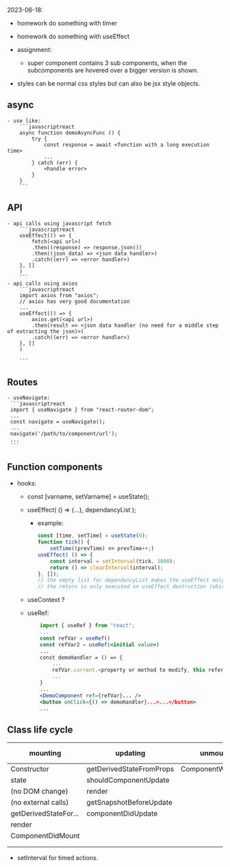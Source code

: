 2023-06-18:

- homework do something with timer
- homework do something with useEffect
- assignment: 
    - super component contains 3 sub components, when the subcomponents are hovered over a bigger version is shown.

- styles can be normal css styles but can also be jsx style objects.

## async
    - use like:
        ```javascriptreact
        async function demoAsyncFunc () {
            try {
                const response = await <function with a long execution time>
                ...
            } catch (err) {
                <handle error>
            }
        }
        ```

## API
    - api calls using javascript fetch
        ```javascriptreact
        useEffect(() => {
            fetch(<api url>)
            .then((response) => response.json())
            .then((json_data) => <json data handler>)
            .catch((err) => <error handler>)
        }, []
        )
        ```
    - api calls using axios 
        ```javascriptreact
        import axios from "axios";
        // axios has very good documentation
        ...
        useEffect(() => {
            axios.get(<api url>)
            .then(result => <json data handler (no need for a middle step of extracting the json)>)
            .catch((err) => <error handler>)
        }, []
        )
        
        ```

## Routes
    - useNavigate:
     ```javascriptreact
     import { useNavigate } from "react-router-dom";
     ...
     const navigate = useNavigate();
     ...
     navigate('/path/to/component/url');
     ...
     ```

## Function components

- hooks:
    - const [varname, setVarname] = useState();
    - useEffect( () => {...}, dependancyList );
        - example:
            ```javascript
            const [time, setTime] = useState(0);
            function tick() {
                setTime((prevTime) => prevTime++;)
            useEffect( () => {
                const interval = setInterval(tick, 1000);
                return () => clearInterval(interval);
            }, []);
            // the empty list for dependancyList makes the useEffect only once.
            // the return is only executed on useEffect destruction (which would happen at the latest on component unmount).
            ```
    - useContext ?
    - useRef:
        
        ```javascriptreact
            import { useRef } from "react";
            ...
            const refVar = useRef()
            const refVar2 = useRef(<initial value>)
            ...
            const demoHandler = () => {
                ...
                refVar.current.<property or method to modify, this referes to the DemoComponent defined below>
                ...
            }
            ...
            <DemoComponent ref={refVar}... />
            <button onClick={() => demoHandler}...>...</button>
            ...
        ```


## Class life cycle

| mounting              | updating                 | unmounting           | error handling |
|-----------------------|--------------------------|----------------------|----------------|
| Constructor           | getDerivedStateFromProps | ComponentWillUnmount |
| state                 | shouldComponentUpdate    |                      |
| (no DOM change)       | render                   |                      |
| (no external calls)   | getSnapshotBeforeUpdate  |                      |
| getDerivedStateFor... | componentDidUpdate       |                      |
| render                |                          |                      |
| ComponentDidMount     |                          |                      |
|                       |                          |                      |
|                       |                          |                      |

- setInterval for timed actions.
